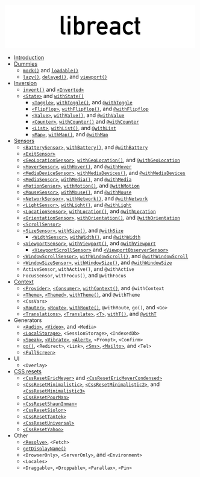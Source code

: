 ![libreact logo](../assets/libreact.png)

  - [Introduction](./Introduction.md)
  - [Dummies](./Dummies.md)
     - [`mock()`](./mock.md) and [`loadable()`](./loadable.md)
     - [`lazy()`](./lazy.md), [`delayed()`](./delayed.md), and [`viewport()`](./viewport.md)
  - [Inversion](./Inversion2.md)
     - [`invert()`](./invert.md) and [`<Inverted>`](./invert.md#inverted)
     - [`<State>`](./State.md) and [`withState()`](./State.md#withstate-hoc)
        - [`<Toggle>`](./Toggle.md), [`withToggle()`](./Toggle.md#withtoggle-hoc), and [`@withToggle`](./Toggle.md#withtoggle-decorator)
        - [`<Flipflop>`](./Flipflop.md), [`withFlipflop()`](./Flipflop.md#withflipflop-hoc), and [`@withFlipflop`](./Flipflop.md#withflipflop-decorator)
        - [`<Value>`](./Value.md), [`withValue()`](./Value.md#withvalue-hoc), and [`@withValue`](./Value.md#withvalue-decorator)
        - [`<Counter>`](./Counter.md), [`withCounter()`](./Counter.md#withcounter-hoc) and [`@withCounter`](./Counter.md#withcounter-decorator)
        - [`<List>`](./List.md), [`withList()`](./List.md#withlist-hoc), and [`@withList`](./List.md#withlist-decorator)
        - [`<Map>`](./Map.md), [`withMap()`](./Map.md#withmap-hoc), and [`@withMap`](./Map.md#withmap-decorator)
  - [Sensors](./Sensors.md)
     - [`<BatterySensor>`](./BatterySensor.md), [`withBattery()`](./BatterySensor.md#withbattery), and [`@withBattery`](./BatterySensor.md#withbattery-1)
     - [`<ExitSensor>`](./ExitSensor.md)
     - [`<GeoLocationSensor>`](./GeoLocationSensor.md), [`withGeoLocation()`](./GeoLocationSensor.md#withgeolocation-hoc), and [`@withGeoLocation`](./GeoLocationSensor.md#withgeolocation-decorator)
     - [`<HoverSensor>`](./HoverSensor.md), [`withHover()`](./HoverSensor.md#withhover-hoc), and [`@withHover`](./HoverSensor.md#withhover-decorator)
     - [`<MediaDeviceSensor>`](./MediaDeviceSensor.md), [`withMediaDevices()`](./MediaDeviceSensor.md#withmediadevices), and [`@withMediaDevices`](./MediaDeviceSensor.md#withmediadevices-1)
     - [`<MediaSensor>`](./MediaSensor.md), [`withMedia()`](./MediaSensor.md#withmedia), and [`@withMedia`](./MediaSensor.md#withmedia-1)
     - [`<MotionSensor>`](./MotionSensor.md), [`withMotion()`](./MotionSensor.md#withmotion-hoc), and [`@withMotion`](./MotionSensor.md#withmotion-decorator)
     - [`<MouseSensor>`](./MouseSensor.md), [`withMouse()`](./MouseSensor.md#withmouse-hoc), and [`@withMouse`](./MouseSensor.md#withmouse-decorator)
     - [`<NetworkSensor>`](./NetworkSensor.md), [`withNetwork()`](./NetworkSensor.md#withnetwork-hoc), and [`@withNetwork`](./NetworkSensor.md#withnetwork-decorator)
     - [`<LightSensor>`](./LightSensor.md), [`withLight()`](./LightSensor.md#withlight-hoc), and [`@withLight`](./LightSensor.md#withlight-decorator)
     - [`<LocationSensor>`](./LocationSensor.md), [`withLocation()`](./LocationSensor.md#withlocation-hoc), and [`@withLocation`](./LocationSensor.md#withlocation-decora)
     - [`<OrientationSensor>`](./OrientationSensor.md), [`withOrientation()`](./OrientationSensor.md#withorientation-hoc), and [`@withOrientation`](./OrientationSensor.md#withorientation-decorator)
     - [`<ScrollSensor>`](./ScrollSensor.md)
     - [`<SizeSensor>`](./SizeSensor.md), [`withSize()`](./SizeSensor.md#withsize-hoc), and [`@withSize`](./SizeSensor.md#withsize-decorator)
        - [`<WidthSensor>`](./WidthSensor.md), [`withWidth()`](./WidthSensor.md#withwidth-hoc-and-withwidth-decorator), and [`@withWidth`](./WidthSensor.md#withwidth-hoc-and-withwidth-decorator)
     - [`<ViewportSensor>`](./ViewportSensor.md), [`withViewport()`](./ViewportSensor.md#withviewport-hoc), and [`@withViewport`](./ViewportSensor.md#withviewport-decorator)
        - [`<ViewportScrollSensor>`](./ViewportSensor.md#viewportscrollsensor) and [`<ViewportObserverSensor>`](./ViewportSensor.md#viewportobserversensor)
     - [`<WindowScrollSensor>`](./WindowScrollSensor.md), [`withWindowScroll()`](./WindowScrollSensor.md#withwindowscroll-hoc), and [`@withWindowScroll`](./WindowScrollSensor.md#withwindowscroll-decorator)
     - [`<WindowSizeSensor>`](./WindowSizeSensor.md), [`withWindowSize()`](./WindowSizeSensor.md#withwindowsize-hoc), and [`@withWindowSize`](./WindowSizeSensor.md#withwindowsize-decorator)
     - `ActiveSensor`, `withActive()`, and `@withActive`
     - `FocusSensor`, `withFocus()`, and `@withFocus`
  - [Context](./Context2.md)
     - [`<Provider>`](./Provider.md#provider), [`<Consumer>`](./Provider.md#consumer), [`withContext()`](./Provider.md#withcontext), and `@withContext`
     - [`<Theme>`](./theme.md#theme), [`<Themed>`](./theme.md#themed), [`withTheme()`](./theme.md#withtheme), and `@withTheme`
     - `<CssVars>`
     - [`<Router>`](./routing.md#router), [`<Route>`](./routing.md#route), [`withRoute()`](./routing.md#withroute), `@withRoute`, `go()`, and `<Go>`
     - [`<Translations>`](./translate.md#translations), [`<Translate>`](./translate.md#translate-or-t), [`<T>`](./translate.md#translate-or-t), [`withT()`](./translate.md#witht-hoc), and [`@withT`](./translate.md#witht-decorator)
  - Generators
     - [`<Audio>`](./Audio.md), [`<Video>`](./Video.md), and `<Media>`
     - [`<LocalStorage>`](./LocalStorage.md), `<SessionStorage>`, `<IndexedDb>`
     - [`<Speak>`](./Speak.md), [`<Vibrate>`](./Vibrate.md), [`<Alert>`](./Alert.md), `<Prompt>`, `<Confirm>`
     - [`go()`](./routing.md#go), `<Redirect>`, `<Link>`, [`<Sms>`](./Sms.md), [`<Mailto>`](./Mailto.md), and `<Tel>`
     - [`<FullScreen>`](./FullScreen.md)
  - UI
     - `<Overlay>`
  - [CSS resets](./CSS-resets.md)
     - [`<CssResetEricMeyer>`](./reset/CssResetEricMeyer.md) and [`<CssResetEricMeyerCondensed>`](./reset/CssResetEricMeyerCondensed.md)
     - [`<CssResetMinimalistic>`](./reset/CssResetMinimalistic.md), [`<CssResetMinimalistic2>`](./reset/CssResetMinimalistic2.md), and [`<CssResetMinimalistic3>`](./reset/CssResetMinimalistic3.md)
     - [`<CssResetPoorMan>`](./reset/CssResetPoorMan.md)
     - [`<CssResetShaunInman>`](./reset/CssResetShaunInman.md)
     - [`<CssResetSiolon>`](./reset/CssResetSiolon.md)
     - [`<CssResetTantek>`](./reset/CssResetTantek.md)
     - [`<CssResetUniversal>`](./reset/CssResetUniversal.md)
     - [`<CssResetYahoo>`](./reset/CssResetYahoo.md)
  - Other
     - [`<Resolve>`](./Resolve.md), `<Fetch>`
     - [`getDisplayName()`](./getDisplayName.md)
     - `<BrowserOnly>`, `<ServerOnly>`, and `<Environment>`
     - `<Locales>`
     - `<Draggable>`, `<Droppable>`, `<Parallax>`, `<Pin>`
